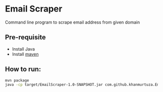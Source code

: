 # Email Scraper
Command line program to scrape email address from given domain

## Pre-requisite
 * Install Java
 * Install [maven](https://maven.apache.org/install.html)

## How to run:
```sh
mvn package
java -cp target/EmailScraper-1.0-SNAPSHOT.jar com.github.khanmurtuza.EmailScraper <url>
``` 
